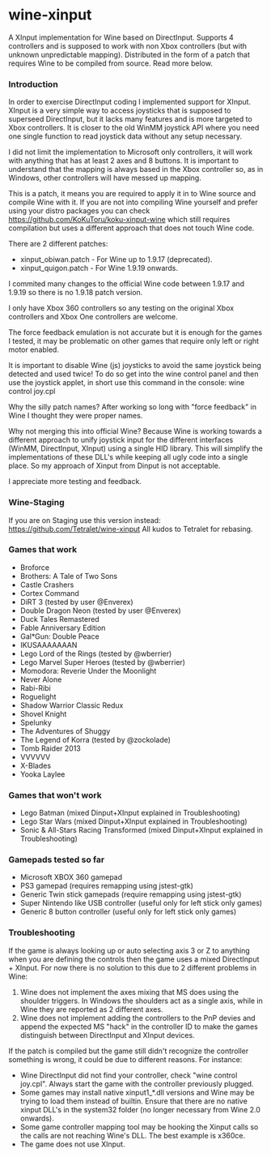 # wine-xinput

A XInput implementation for Wine based on DirectInput. Supports 4 controllers and is supposed to work with non Xbox controllers (but with unknown unpredictable mapping). Distributed in the form of a patch that requires Wine to be compiled from source. Read more below.

### Introduction

In order to exercise DirectInput coding I implemented support for XInput. XInput is a very simple way to access joysticks that is supposed to superseed DirectInput, but it lacks many features and is more targeted to Xbox controllers. It is closer to the old WinMM joystick API where you need one single function to read joystick data without any setup necessary.

I did not limit the implementation to Microsoft only controllers, it will work with anything that has at least 2 axes and 8 buttons. It is important to understand that the mapping is always based in the Xbox controller so, as in Windows, other controllers will have messed up mapping.

This is a patch, it means you are required to apply it in to Wine source and compile Wine with it. If you are not into compiling Wine yourself and prefer using your distro packages you can check https://github.com/KoKuToru/koku-xinput-wine which still requires compilation but uses a different approach that does not touch Wine code.

There are 2 different patches:
* xinput_obiwan.patch - For Wine up to 1.9.17 (deprecated).
* xinput_quigon.patch - For Wine 1.9.19 onwards.

I commited many changes to the official Wine code between 1.9.17 and 1.9.19 so there is no 1.9.18 patch version.

I only have Xbox 360 controllers so any testing on the original Xbox controllers and Xbox One controllers are welcome.

The force feedback emulation is not accurate but it is enough for the games I tested, it may be problematic on other games that require only left or right motor enabled.

It is important to disable Wine (js) joysticks to avoid the same joystick being detected and used twice! To do so get into the wine control panel and then use the joystick applet, in short use this command in the console: wine control joy.cpl

Why the silly patch names? After working so long with "force feedback" in Wine I thought they were proper names.

Why not merging this into official Wine? Because Wine is working towards a different approach to unify joystick input for the different interfaces (WinMM, DirectInput, XInput) using a single HID library. This will simplify the implementations of these DLL's while keeping all ugly code into a single place. So my approach of Xinput from Dinput is not acceptable.

I appreciate more testing and feedback. 

### Wine-Staging

If you are on Staging use this version instead: https://github.com/Tetralet/wine-xinput
All kudos to Tetralet for rebasing.

### Games that work

* Broforce
* Brothers: A Tale of Two Sons
* Castle Crashers
* Cortex Command
* DiRT 3 (tested by user @Enverex)
* Double Dragon Neon (tested by user @Enverex)
* Duck Tales Remastered
* Fable Anniversary Edition
* Gal*Gun: Double Peace
* IKUSAAAAAAAN
* Lego Lord of the Rings (tested by @wberrier)
* Lego Marvel Super Heroes (tested by @wberrier)
* Momodora: Reverie Under the Moonlight
* Never Alone
* Rabi-Ribi
* Roguelight
* Shadow Warrior Classic Redux
* Shovel Knight
* Spelunky
* The Adventures of Shuggy
* The Legend of Korra (tested by @zockolade)
* Tomb Raider 2013
* VVVVVV
* X-Blades
* Yooka Laylee

### Games that won't work

* Lego Batman (mixed Dinput+XInput explained in Troubleshooting)
* Lego Star Wars (mixed Dinput+XInput explained in Troubleshooting)
* Sonic & All-Stars Racing Transformed (mixed Dinput+XInput explained in Troubleshooting)

### Gamepads tested so far

* Microsoft XBOX 360 gamepad
* PS3 gamepad (requires remapping using jstest-gtk)
* Generic Twin stick gamepads (require remapping using jstest-gtk)
* Super Nintendo like USB controller (useful only for left stick only games)
* Generic 8 button controller (useful only for left stick only games)

### Troubleshooting

If the game is always looking up or auto selecting axis 3 or Z to anything when you are defining the controls then the game uses a mixed DirectInput + XInput. For now there is no solution to this due to 2 different problems in Wine:

1. Wine does not implement the axes mixing that MS does using the shoulder triggers. In Windows the shoulders act as a single axis, while in Wine they are reported as 2 different axes.
2. Wine does not implement adding the controllers to the PnP devies and append the expected MS "hack" in the controller ID to make the games distinguish between DirectInput and XInput devices.

If the patch is compiled but the game still didn't recognize the controller something is wrong, it could be due to different reasons. For instance:
* Wine DirectInput did not find your controller, check "wine control joy.cpl". Always start the game with the controller previously plugged.
* Some games may install native xinput1\_\*.dll versions and Wine may be trying to load them instead of builtin. Ensure that there are no native xinput DLL's in the system32 folder (no longer necessary from Wine 2.0 onwards).
* Some game controller mapping tool may be hooking the Xinput calls so the calls are not reaching Wine's DLL. The best example is x360ce.
* The game does not use XInput.
